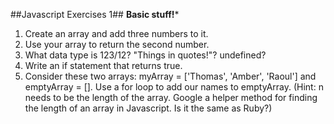 ##Javascript Exercises 1##
**Basic stuff!***

1. Create an array and add three numbers to it.
2. Use your array to return the second number.
3. What data type is 123/12? "Things in quotes!"? undefined?
4. Write an if statement that returns true.
5. Consider these two arrays: myArray = ['Thomas', 'Amber', 'Raoul'] and emptyArray = []. Use a for loop to add our names to emptyArray. (Hint: n needs to be the length of the array. Google a helper method for finding the length of an array in Javascript. Is it the same as Ruby?)
